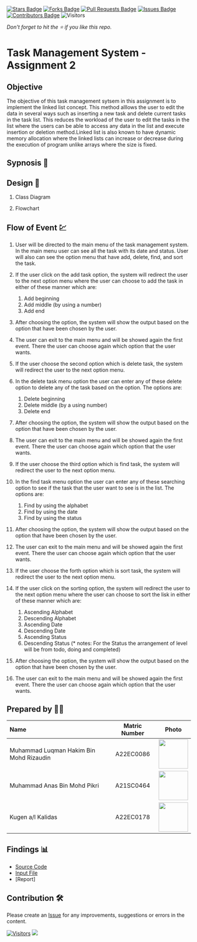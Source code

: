 [![Stars Badge](https://img.shields.io/github/stars/jjn7702/SECJ2013-DSA)](https://github.com/jjn7702/SECJ2013-DSA/Submission/Sample/stargazers)
[![Forks Badge](https://img.shields.io/github/forks/jjn7702/SECJ2013-DSA)](https://github.com/jjn7702/SECJ2013-DSA/Submission/Sample/network/members)
[![Pull Requests Badge](https://img.shields.io/github/issues-pr/jjn7702/SECJ2013-DSA)](https://github.com/jjn7702/SECJ2013-DSA/Submission/Sample/pulls)
[![Issues Badge](https://img.shields.io/github/issues/jjn7702/SECJ2013-DSA)](https://github.com/jjn7702/SECJ2013-DSA/Submission/Sample/issues)
[![Contributors Badge](https://img.shields.io/github/contributors/jjn7702/SECJ2013-DSA?color=2b9348)](https://github.com/jjn7702/SECJ2013-DSA/Submission/Sample/graphs/contributors)
![Visitors](https://api.visitorbadge.io/api/visitors?path=https%3A%2F%2Fgithub.com%2Fjjn7702%2FSECJ2013-DSA%2FSubmission%2FSample&labelColor=%23d9e3f0&countColor=%23697689&style=flat)

_Don't forget to hit the :star: if you like this repo._

# Task Management System - Assignment 2
## Objective
The objective of this task management sytsem in this assignment is to implement the linked list concept. This method alllows the user to edit the data in several ways such as inserting a new task and delete current tasks in the task list. This reduces the workload of the user to edit the tasks in the list where the users can be able to access any data in the list and execute insertion or deletion method.Linked list is also known to have dynamic memory allocation where the linked lists can increase or decrease during the execution of program unlike arrays where the size is fixed.

## Sypnosis 📝



## Design 🎨

1. Class Diagram



2. Flowchart



## Flow of Event 💹

1. User will be directed to the main menu of the task management system. In the main menu user can see all the task with its date and status. User will also can see the option menu that have add, delete, find, and sort the task.

2. If the user click on the add task option, the system will redirect the user to the next option menu where the user can choose to add the task in either of these manner which are:

    1. Add beginning
    2. Add middle (by using a number)
    3. Add end

3. After choosing the option, the system will show the output based on the option that have been chosen by the user.

4. The user can exit to the main menu and will be showed again the first event. There the user can choose again which option that the user wants.

5. If the user choose the second option which is delete task, the system will redirect the user to the next option menu.

6. In the delete task menu option the user can enter any of these delete option to delete any of the task based on the option. The options are:
    1. Delete beginning
    2. Delete middle (by a using number)
    3. Delete end

7. After choosing the option, the system will show the output based on the option that have been chosen by the user.

8. The user can exit to the main menu and will be showed again the first event. There the user can choose again which option that the user wants.

9. If the user choose the third option which is find task, the system will redirect the user to the next option menu.

10. In the find task menu option the user can enter any of these searching option to see if the task that the user want to see is in the list. The options are:
    1. Find by using the alphabet
    2. Find by using the date
    3. Find by using the status

11. After choosing the option, the system will show the output based on the option that have been chosen by the user.

12. The user can exit to the main menu and will be showed again the first event. There the user can choose again which option that the user wants.

13. If the user choose the forth option which is sort task, the system will redirect the user to the next option menu.

14. If the user click on the sorting option, the system will redirect the user to the next option menu where the user can choose to sort the lisk in either of these manner which are:

    1. Ascending Alphabet
    2. Descending Alphabet
    3. Ascending Date
    4. Descending Date
    5. Ascending Status
    6. Descending Status
    (* notes: For the Status the arrangement of level will be from todo, doing and completed)

15. After choosing the option, the system will show the output based on the option that have been chosen by the user.

16. The user can exit to the main menu and will be showed again the first event. There the user can choose again which option that the user wants.

## Prepared by 🧑‍💻

| Name             | Matric Number | Photo                                                         |
| :---------------- | :-------------: | :------------------------------------------------------------: |
| Muhammad Luqman Hakim Bin Mohd Rizaudin   | A22EC0086        | <a href="https://github.com/jjn7702/SECJ2013-DSA/blob/main/Submission/sec02/Tempest/img/luqman.jpg" title="luqman"><img src="https://github.com/jjn7702/SECJ2013-DSA/blob/main/Submission/sec02/Tempest/img/luqman.jpg" width=80px, height=80px>     |
| Muhammad Anas Bin Mohd Pikri      | A21SC0464        | <a href="https://avatars.githubusercontent.com/u/116987481?v=4" title="Icon by Trazobanana"><img src="https://avatars.githubusercontent.com/u/116987481?v=4" width=80px, height=80px>         |
| Kugen a/l Kalidas       | A22EC0178       | <a href="https://avatars.githubusercontent.com/u/128279457?v=4" title="Anas"><img src="https://avatars.githubusercontent.com/u/128279457?v=4" width=80px, height=80px> |


## Findings 📊

- [Source Code](./source_code/assignment2.cpp)
- [Input File](./source_code/task.txt)
- [Report]

## Contribution 🛠️
Please create an [Issue](https://github.com/jjn7702/SECJ2013-DSA/Submission/Sample/issues) for any improvements, suggestions or errors in the content.

[![Visitors](https://api.visitorbadge.io/api/visitors?path=https%3A%2F%2Fgithub.com%2Fjjn7702&labelColor=%23697689&countColor=%23555555&style=plastic)](https://visitorbadge.io/status?path=https%3A%2F%2Fgithub.com%2Fjjn7702)
![](https://hit.yhype.me/github/profile?user_id=81284918)


